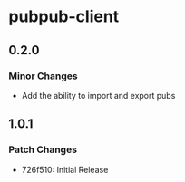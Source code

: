 # pubpub-client

## 0.2.0

### Minor Changes

- Add the ability to import and export pubs

## 1.0.1

### Patch Changes

- 726f510: Initial Release
